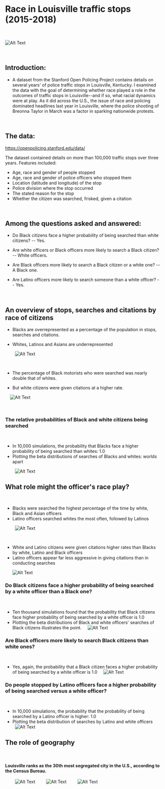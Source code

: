 # Race in Louisville traffic stops (2015-2018)
&nbsp;
&nbsp;

![Alt Text](capstone_images/stopped.jpg)



&nbsp;
&nbsp;
## Introduction: 

* A dataset from the Stanford Open Policing Project contains details on several years' of police traffic stops in Louisville, Kentucky. I examined the data with the goal of determining whether race played a role in the outcomes of traffic stops in Louisville--and if so, what racial dynamics were at play. As it did across the U.S., the issue of race and policing dominated headlines last year in Louisville, where the police shooting of Breonna Taylor in March was a factor in sparking nationwide protests. 

&nbsp;
&nbsp;
## The data: 

https://openpolicing.stanford.edu/data/

The dataset contained details on more than 100,000 traffic stops over three years. Features included:

* Age, race and gender of people stopped 
* Age, race and gender of police officers who stopped them
* Location (latitude and longitude) of the stop
* Police division where the stop occurred
* The stated reason for the stop
* Whether the citizen was searched, frisked, given a citation


&nbsp;
&nbsp;
## Among the questions asked and answered:

* Do Black citizens face a higher probability of being searched than white citizens? 
    -- Yes. 

* Are white officers or Black officers more likely to search a Black citizen?
    -- White officers.
    
* Are Black officers more likely to search a Black citizen or a white one?
    -- A Black one. 

* Are Latino officers more likely to search someone than a white officer?
    -- Yes. 


&nbsp;
&nbsp;
&nbsp;
&nbsp;
## An overview of stops, searches and citations by race of citizens
* Blacks are overrepresented as a percentage of the population in stops, searches and citations.

* Whites, Latinos and Asians are underrepresented

&nbsp;
&nbsp;
&nbsp;
&nbsp;
![Alt Text](capstone_images/pop_all_stops.png)

&nbsp;
&nbsp;

* The percentage of Black motorists who were searched was nearly double that of whites. 

* But white citizens were given citations at a higher rate.

&nbsp;
&nbsp;
![Alt Text](capstone_images/stops_pct_searched_race.png)

&nbsp;
&nbsp;
&nbsp;
&nbsp;
### The relative probabilities of Black and white citizens being searched

&nbsp;
* In 10,000 simulations, the probability that Blacks face a higher probability of being searched than whites: 1.0
&nbsp;
* Plotting the beta distributions of searches of Blacks and whites:  worlds apart

&nbsp;
&nbsp;
&nbsp;
&nbsp;
![Alt Text](capstone_images/black_white_all_officers.png)
&nbsp;
&nbsp;
&nbsp;
&nbsp;

## What role might the officer's race play? 
&nbsp;
* Blacks were searched the highest percentage of the time by white, Black and Asian officers
&nbsp;
&nbsp;
* Latino officers searched whites the most often, followed by Latinos

&nbsp;
&nbsp;
&nbsp;
&nbsp;
![Alt Text](capstone_images/stopped_pct_searched_race_off.png)

&nbsp;
&nbsp;
&nbsp;
&nbsp;
* White and Latino citizens were given citations higher rates than Blacks by white, Latino and Black officers
&nbsp;
&nbsp;
* Latino officers appear far less aggressive in giving citations than in conducting searches

&nbsp;
&nbsp;
&nbsp;
![Alt Text](capstone_images/stopped_cited_race_race.png)
&nbsp;
&nbsp;
&nbsp;
&nbsp;
### Do Black citizens face a higher probability of being searched by a white officer than a Black one?
&nbsp;
&nbsp;
* Ten thousand simulations found that the probability that Black citizens face higher probability of being searched by a white officer is 1.0
&nbsp;
&nbsp;
* Plotting the beta distributions of Black and white officers' searches of Black citizens illustrates the point.
&nbsp;
&nbsp;
![Alt Text](capstone_images/black_searches_bandw_off.png)
&nbsp;
&nbsp;
&nbsp;
&nbsp;
### Are Black officers more likely to search Black citizens than white ones?
&nbsp;
&nbsp;
* Yes, again, the probability that a Black citizen faces a higher probability of being searched by a white officer is 1.0
&nbsp;
&nbsp;
![Alt Text](capstone_images/b_w_cits_b_off.png)
&nbsp;
&nbsp;
&nbsp;
&nbsp;
### Do people stopped by Latino officers face a higher probability of being searched versus a white officer?
&nbsp;
&nbsp;
&nbsp;
&nbsp;
* In 10,000 simulations, the probability that the probability of being searched by a Latino officer is higher: 1.0
&nbsp;
&nbsp;
&nbsp;
&nbsp;
* Plotting the beta distribution of searches by Latino and white officers
&nbsp;
&nbsp;
&nbsp;
&nbsp;
![Alt Text](capstone_images/searches_latino_white_officers.png)
&nbsp;
&nbsp;
&nbsp;
&nbsp;
## The role of geography 
&nbsp;
&nbsp;
&nbsp;
&nbsp;
#### Louisville ranks as the 30th most segregated city in the U.S., according to the Census Bureau. 
&nbsp;
&nbsp;
&nbsp;
&nbsp;
![Alt Text](capstone_images/divisions.png)
&nbsp;
&nbsp;
&nbsp;
&nbsp;
![Alt Text](capstone_images/2nd_div_bw_all_off.png)
&nbsp;
&nbsp;
&nbsp;
&nbsp;
![Alt Text](capstone_images/5th_1st_div_black_cits.png)




































